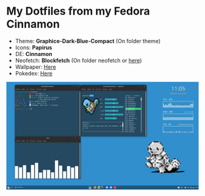 
# My Dotfiles from my Fedora Cinnamon


- Theme: **Graphice-Dark-Blue-Compact** (On folder theme)
- Icons: **Papirus**
- DE: **Cinnamon**
- Neofetch: **Blockfetch** (On folder neofetch or [here](https://github.com/chick2d/neofetch-themes/blob/main/small/blockfetch.conf))
- Wallpaper: [Here](https://raw.githubusercontent.com/Lesano/dotfiles/master/wallpaper.jpg?token=GHSAT0AAAAAACWQYITYGYDBFDY4I6CMTLBIZWJW4QQ)
- Pokedex: [Here](https://github.com/ckaznable/poketex)

![alt image](https://raw.githubusercontent.com/Lesano/dotfiles/master/screenshot.png?token=GHSAT0AAAAAACWQYITZYIPHAQIQ73CFAXS2ZWJW5QA)
